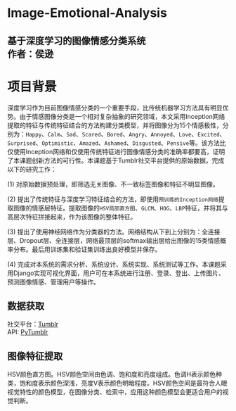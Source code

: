 Image-Emotional-Analysis
====

基于深度学习的图像情感分类系统<br>
作者：侯逊<br>
----

# 项目背景
深度学习作为目前图像情感分类的一个重要手段，比传统机器学习方法具有明显优势。由于情感图像分类是一个相对复杂抽象的研究领域，本文采用Inception网络提取的特征与传统特征结合的方法构建分类模型，并将图像分为15个情感极性，分别为：`Happy`、`Calm`、`Sad`、`Scared`、`Bored`、`Angry`、`Annoyed`、`Love`、`Excited`、`Surprised`、`Optimistic`、`Amazed`、`Ashamed`、`Disgusted`、`Pensive`等。该方法比仅使用Inception网络和仅使用传统特征进行图像情感分类的准确率都要高，证明了本课题创新方法的可行性。本课题基于Tumblr社交平台提供的原始数据，完成以下的研究工作：<br>

(1) 对原始数据预处理，即筛选无关图像、不一致标签图像和特征不明显图像。<br>

(2) 提出了传统特征与深度学习特征结合的方法，即使用`预训练的Inception网络`提取图像的情感层特征。提取图像的`HSV局部直方图`、`GLCM`、`HOG`、`LBP`特征，并将其与高层次特征拼接起来，作为该图像的整体特征。<br>

(3) 提出了使用神经网络作为分类器的方法。网络结构从下到上分别为：全连接层、Dropout层、全连接层，网络最顶层的softmax输出层给出图像的15类情感概率分布。最后用训练集和验证集训练出良好模型并保存。<br>

(4) 完成对本系统的需求分析、系统设计、系统实现、系统测试等工作。本课题采用Django实现可视化界面，用户可在本系统进行注册、登录、登出、上传图片、预测图像情感、管理用户等操作。<br>

## 数据获取
社交平台：[Tumblr](https://tumblr.zendesk.com/hc/zh-cn)<br>
API: [PyTumblr](https://pypi.org/project/PyTumblr/)<br>

## 图像特征提取
HSV颜色直方图。HSV颜色空间由色调、饱和度和亮度组成。色调H表示颜色种类，饱和度表示颜色深浅，亮度V表示颜色明暗程度。HSV颜色空间是最符合人眼视觉特性的颜色模型，在图像分类、检索中，应用这种颜色模型会更适合用户的视觉判断。<br>

